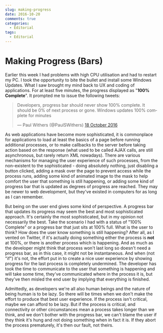 ```yaml
---
slug: making-progress
date: 2016-10-20
comments: true
categories:
  - Editorial
tags:
  - Editorial
---
```

# Making Progress (Bars)

Earlier this week I had problems with high CPU utilisation and had to restart my PC. I took the opportunity to bite the bullet and install some Windows Updates. What I saw brought my mind back to UX and coding of applications. For at least five minutes, the progress displayed as "**100% Complete**". It prompted me to issue the following tweets:

<blockquote class="twitter-tweet" data-lang="en-gb"><p lang="en" dir="ltr">Developers, progress bar should never show 100% complete. It should be 0% of next process or gone. Windows updates 100% complete for minutes</p>&mdash; Paul Withers (@PaulSWithers) <a href="https://twitter.com/PaulSWithers/status/788393811022143488">18 October 2016</a></blockquote>

<!-- more -->

As web applications have become more sophisticated, it is commonplace for applications to load at least the basics of a page before running additional processes, or to make callbacks to the server before taking action based on the response (what used to be called AJAX calls, are still asynchronous, but rarely return XML nowadays). There are various mechanisms for managing the user experience of such processes, from the non-existent to the sophisticated - doing absolutely nothing, just disabling a button clicked, adding a mask over the page to prevent access while the process runs, adding some kind of animated image to the mask to help comfort the user that something is still happening, or adding some kind of progress bar that is updated as degrees of progress are reached. They may be newer to web development, but they've existed in computers for as long as I can remember.

But being on the user end gives some kind of perspective. A progress bar that updates its progress may seem the best and most sophisticated approach. It's certainly the most sophisticated, but in my opinion not necessarily the best. Take the scenario I had with a status of "100% Complete" or a progress bar that just sits at 100% full. What is the user to think? How does the user know something is still happening? After all, as I vented on Twitter, if it's actually doing something either the process is **not** at 100%, or there is another process which is happening. And as much as the developer might think that process won't last long so doesn't need a progress bar, as in this case, it might not be instantaneous. And when (not "if") it's not, the effort put in to create a nice user experience by showing progress for the last process is completely undermined. The developer has took the time to communicate to the user that something is happening and will take some time, they've communicated where in the process it is, but they've then misled the end user by implying that everything is finished.

Admittedly, as developers we're all also human beings and the nature of being human is to be lazy. So there will be times when we don't make the effort to produce that best user experience. If the process isn't critical, maybe we can afford to be lazy. But if the process is critical, and connectivity or other circumstances mean a process takes longer than we think, and we don't bother with the progress bar, we can't blame the user if they think it's hung and not doing something when in fact it is. If they abort the process prematurely, it's then our fault, not theirs.